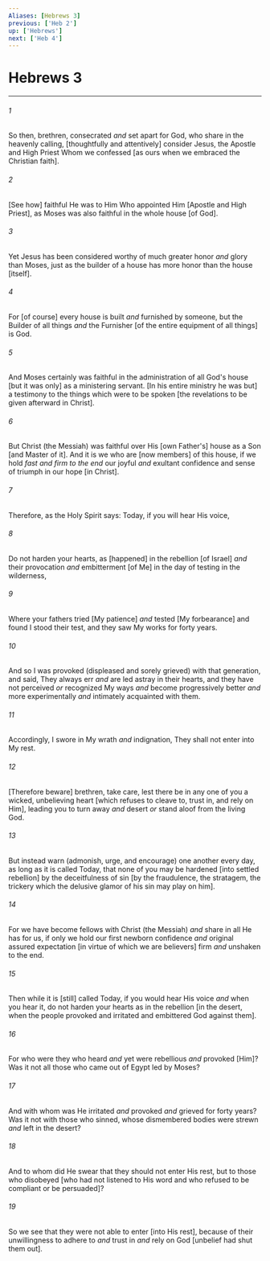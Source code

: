 ```yaml
---
Aliases: [Hebrews 3]
previous: ['Heb 2']
up: ['Hebrews']
next: ['Heb 4']
---
```

# Hebrews 3

***


###### 1 


So then, brethren, consecrated _and_ set apart for God, who share in the heavenly calling, [thoughtfully and attentively] consider Jesus, the Apostle and High Priest Whom we confessed [as ours when we embraced the Christian faith]. 


###### 2 


[See how] faithful He was to Him Who appointed Him [Apostle and High Priest], as Moses was also faithful in the whole house [of God]. 


###### 3 


Yet Jesus has been considered worthy of much greater honor _and_ glory than Moses, just as the builder of a house has more honor than the house [itself]. 


###### 4 


For [of course] every house is built _and_ furnished by someone, but the Builder of all things _and_ the Furnisher [of the entire equipment of all things] is God. 


###### 5 


And Moses certainly was faithful in the administration of all God's house [but it was only] as a ministering servant. [In his entire ministry he was but] a testimony to the things which were to be spoken [the revelations to be given afterward in Christ]. 


###### 6 


But Christ (the Messiah) was faithful over His [own Father's] house as a Son [and Master of it]. And it is we who are [now members] of this house, if we hold _fast and firm to the end_ our joyful _and_ exultant confidence and sense of triumph in our hope [in Christ]. 


###### 7 


Therefore, as the Holy Spirit says: Today, if you will hear His voice, 


###### 8 


Do not harden your hearts, as [happened] in the rebellion [of Israel] _and_ their provocation _and_ embitterment [of Me] in the day of testing in the wilderness, 


###### 9 


Where your fathers tried [My patience] _and_ tested [My forbearance] and found I stood their test, and they saw My works for forty years. 


###### 10 


And so I was provoked (displeased and sorely grieved) with that generation, and said, They always err _and_ are led astray in their hearts, and they have not perceived _or_ recognized My ways _and_ become progressively better _and_ more experimentally _and_ intimately acquainted with them. 


###### 11 


Accordingly, I swore in My wrath _and_ indignation, They shall not enter into My rest. 


###### 12 


[Therefore beware] brethren, take care, lest there be in any one of you a wicked, unbelieving heart [which refuses to cleave to, trust in, and rely on Him], leading you to turn away _and_ desert _or_ stand aloof from the living God. 


###### 13 


But instead warn (admonish, urge, and encourage) one another every day, as long as it is called Today, that none of you may be hardened [into settled rebellion] by the deceitfulness of sin [by the fraudulence, the stratagem, the trickery which the delusive glamor of his sin may play on him]. 


###### 14 


For we have become fellows with Christ (the Messiah) _and_ share in all He has for us, if only we hold our first newborn confidence _and_ original assured expectation [in virtue of which we are believers] firm _and_ unshaken to the end. 


###### 15 


Then while it is [still] called Today, if you would hear His voice _and_ when you hear it, do not harden your hearts as in the rebellion [in the desert, when the people provoked and irritated and embittered God against them]. 


###### 16 


For who were they who heard _and_ yet were rebellious _and_ provoked [Him]? Was it not all those who came out of Egypt led by Moses? 


###### 17 


And with whom was He irritated _and_ provoked _and_ grieved for forty years? Was it not with those who sinned, whose dismembered bodies were strewn _and_ left in the desert? 


###### 18 


And to whom did He swear that they should not enter His rest, but to those who disobeyed [who had not listened to His word and who refused to be compliant or be persuaded]? 


###### 19 


So we see that they were not able to enter [into His rest], because of their unwillingness to adhere to _and_ trust in _and_ rely on God [unbelief had shut them out].
